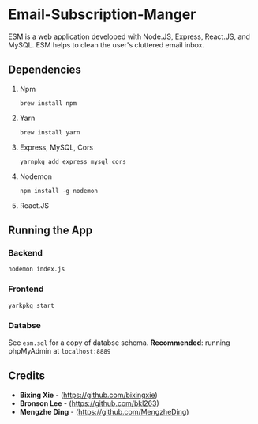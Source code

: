 # Email-Subscription-Manger
ESM is a web application developed with Node.JS, Express, React.JS, and MySQL. ESM helps to clean the user's cluttered email inbox. 



## Dependencies 

1. Npm

    `brew install npm`

2. Yarn 

   `brew install yarn`

3. Express, MySQL, Cors 

   `yarnpkg add express mysql cors`

4. Nodemon

   `npm install -g nodemon`

5. React.JS



## Running the App	

### Backend 

`nodemon index.js`

### Frontend

`yarkpkg start`

### Databse 

See `esm.sql` for a copy of databse schema. **Recommended**: running phpMyAdmin at `localhost:8889`



## Credits 

* **Bixing Xie** - (https://github.com/bixingxie)
* **Bronson Lee** - (https://github.com/bkl263)
* **Mengzhe Ding** - (https://github.com/MengzheDing)